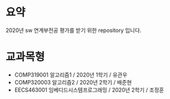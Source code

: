 # 요약

2020년 sw 연계부전공 평가를 받기 위한 repository 입니다.

# 교과목형
* COMP319001 알고리즘1 / 2020년 1학기 / 유관우  
* COMP320003 알고리즘2 / 2020년 2학기 / 배준현  
* EECS463001 임베디드시스템프로그래밍 / 2020년 2학기 / 조정훈  
